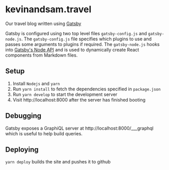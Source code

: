 # kevinandsam.travel

Our travel blog written using [Gatsby](https://www.gatsbyjs.org/)

Gatsby is configured using two top level files `gatsby-config.js` and `gatsby-node.js`. The `gatsby-config.js` file specifies which plugins to use and passes some arguments to plugins if required. The `gatsby-node.js` hooks into [Gatsby's Node API](https://www.gatsbyjs.org/docs/node-apis/) and is used to dynamically create React components from Markdown files.


## Setup

1. Install `Nodejs` and `yarn`
2. Run `yarn install` to fetch the dependencies specified in `package.json`
3. Run `yarn develop` to start the development server
4. Visit http://localhost:8000 after the server has finished booting


## Debugging

Gatsby exposes a GraphiQL server at http://localhost:8000/___graphql which is useful to help build queries.


## Deploying

`yarn deploy` builds the site and pushes it to github
